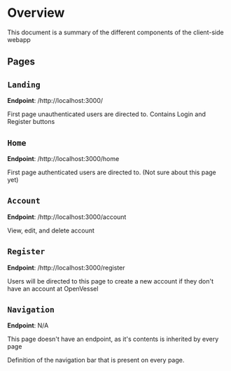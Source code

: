 # Overview

This document is a summary of the different components of the client-side webapp


## **Pages**


## `Landing`

**Endpoint**: /http://localhost:3000/

First page unauthenticated users are directed to. Contains Login and Register buttons


## `Home`

**Endpoint**: /http://localhost:3000/home

First page authenticated users are directed to. (Not sure about this page yet)

## `Account`

**Endpoint**: /http://localhost:3000/account

View, edit, and delete account

## `Register`

**Endpoint**: /http://localhost:3000/register

Users will be directed to this page to create a new account if they don't have an account at OpenVessel

## `Navigation`

**Endpoint**: N/A

This page doesn't have an endpoint, as it's contents is inherited by every page

Definition of the navigation bar that is present on every page.


